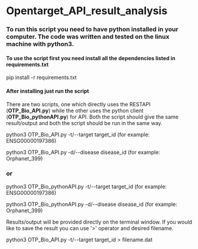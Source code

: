 # Opentarget_API_result_analysis

### To run this script you need to have **python** installed in your computer. The code was written and tested on the linux machine with python3.
#### To use the script first you need install all the dependencies listed in requirements.txt 
pip install -r requirements.txt 
#### After installing just run the script
There are two scripts, one which directly uses the RESTAPI (**OTP_Bio_API.py**) while the other uses the python client (**OTP_Bio_pythonAPI.py**) for API. 
Both the script should give the same result/output and both the script should be run in the same way.

python3 OTP_Bio_API.py -t/--target target_id (for example: ENSG00000197386)

python3 OTP_Bio_API.py -d/--disease disease_id (for example: Orphanet_399)
### or
python3 OTP_Bio_pythonAPI.py -t/--target target_id (for example: ENSG00000197386)

python3 OTP_Bio_pythonAPI.py -d/--disease disease_id (for example: Orphanet_399)

Results/output will be provided directly on the terminal window. If you would like to save the result you can use '>' operator and desired filename.

python3 OTP_Bio_API.py -t/--target target_id > filename.dat
